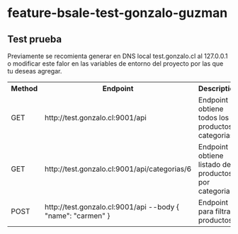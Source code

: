 # feature-bsale-test-gonzalo-guzman

<h2>Test prueba</h2>

<p>Previamente se recomienta generar en DNS local test.gonzalo.cl al 127.0.0.1 o modificar este falor en las variables de entorno del proyecto por las que tu deseas agregar.</p>

<table>
  <tr>
    <th>Method</th>
    <th>Endpoint</th>
    <th>Description</th>
  <tr>
    <td>GET</td>
    <td>http://test.gonzalo.cl:9001/api</td>
    <td>Endpoint obtiene todos los productos y categorias</td>
  </tr>
  <tr>
    <td>GET</td>
    <td>http://test.gonzalo.cl:9001/api/categorias/6</td>
    <td>Endpoint obtiene listado de productos por categoria</td>
  </tr>
  <tr>
    <td>POST</td>
    <td>http://test.gonzalo.cl:9001/api --body { "name": "carmen" }</td>
    <td>Endpoint para filtrar productos</td>
  </tr>
</table>
